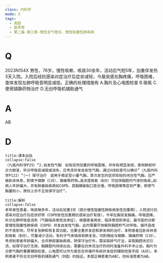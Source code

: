 ```yaml
---
class: 内科学
mode: X
tags:
  - 真题
  - 医考帮
  - 第二篇-第三章-慢性支气管炎、慢性阻塞性肺疾病
---
```


# Q
2023N154X 男性，76岁。慢性咳嗽、咳痰30余年，活动后气短5年，加重伴发热3天入院。入院后经抗感染对症治疗后症状减轻，今晨突感左胸疼痛，呼吸困难，查体发现左肺呼吸音明显减低。正确的处理措施有
A.胸片及心电图检查
B.吸氧
C.使用镇静药物治疗
D.无创呼吸机辅助通气

# A
AB
# D
```ad-note
title:课本出处
collapse:false
（九版内科学P25）“2.自发性气胸　如有突然加重的呼吸困难，并伴有明显发绀，患侧肺部叩诊为鼓音，听诊呼吸音减弱或消失，应考虑并发自发性气胸，通过X线检查可以确诊”（九版内科学P122）“（一）保守治疗　适用于稳定型小量气胸，首次发生的症状较轻的闭合性气胸。应严格卧床休息，酌情予镇静（C对）、镇痛等药物…高浓度吸氧（B对）可加快胸腔内气体的吸收…如病人年龄偏大，并有肺基础疾病如COPD，其胸膜破裂口愈合慢，呼吸困难等症状严重，即使气胸量较小，原则上亦不主张保守治疗”。
```

```ad-summary
title:解析
collapse:false
老年男性患者，咳痰喘多年，活动后加重3天（提示慢性阻塞性肺疾病急性加重期），入院进行抗感染对症治疗后症状好转（COPD急性加重期抗感染治疗有效），今早左胸突发胸痛，呼吸困难，听诊左肺呼吸音消失（气胸临床表现及体征），根据患者病史、临床表现和体征，最可能的诊断是慢性阻塞性肺疾病（COPD）并发自发性气胸，此时需要尽快解除胸腔积气对呼吸、循环造成的不良影响，尽早复张肺和恢复其功能，也要注重并发症和原发病的治疗。本例患者应卧床休息和吸氧（B对），尽量减少活动，有利于气体吸收和肺复张，可酌情给与镇静、镇痛药物（C对），考虑到患者年龄偏大、合并肺部基础疾病，除保守治疗外，需采取排气疗法，采取胸腔闭式引流，如保守治疗无效，胸膜腔内持续出血，需要在抗休克治疗的同时准备外科手术止血。胸片为诊断气胸的重要辅助检查，心电图可以作为是否合并循环系统并发症的辅助检查手段（A对）。本例患者不符合无创呼吸机辅助通气（D错）的指征。本题正确答案为ABC，但标准答案为AB。
```

